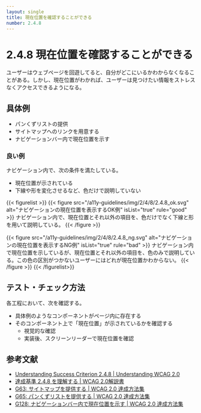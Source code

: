 ```yaml
---
layout: single
title: 現在位置を確認することができる
number: 2.4.8
---
```


# 2.4.8 現在位置を確認することができる

ユーザーはウェブページを回遊してると、自分がどこにいるかわからなくなることがある。しかし、現在位置がわかれば、ユーザーは見つけたい情報をストレスなくアクセスできるようになる。

## 具体例

- パンくずリストの提供
- サイトマップへのリンクを用意する
- ナビゲーションバー内で現在位置を示す

### 良い例

ナビゲーション内で、次の条件を満たしている。

- 現在位置が示されている
- 下線や形を変化させるなど、色だけで説明していない

{{< figurelist >}}
  {{< figure
    src="/a11y-guidelines/img/2/4/8/2.4.8_ok.svg"
    alt="ナビゲーションの現在位置を表示するOK例"
    isList="true"
    rule="good" >}}
    ナビゲーション内で、現在位置とそれ以外の項目を、色だけでなく下線と形を用いて説明している。
  {{< /figure >}}

  {{< figure
    src="/a11y-guidelines/img/2/4/8/2.4.8_ng.svg"
    alt="ナビゲーションの現在位置を表示するNG例"
    isList="true"
    rule="bad" >}}
    ナビゲーション内で現在位置を示しているが、現在位置とそれ以外の項目を、色のみで説明している。この色の区別がつかないユーザーにはどれが現在位置かわからない。
  {{< /figure >}}
{{< /figurelist>}}

## テスト・チェック方法

各工程において、次を確認する。

- 具体例のようなコンポーネントがページ内に存在する
- そのコンポーネント上で「現在位置」が示されているかを確認する
  - 視覚的な確認
  - 実装後、スクリーンリーダーで現在位置を確認

## 参考文献

- [Understanding Success Criterion 2.4.8 | Understanding WCAG 2.0](https://www.w3.org/TR/UNDERSTANDING-WCAG20/navigation-mechanisms-location.html)
- [達成基準 2.4.8 を理解する | WCAG 2.0解説書](https://waic.jp/docs/UNDERSTANDING-WCAG20/navigation-mechanisms-location.html)
- [G63: サイトマップを提供する | WCAG 2.0 達成方法集](https://waic.jp/docs/WCAG-TECHS/G63.html)
- [G65: パンくずリストを提供する | WCAG 2.0 達成方法集](https://waic.jp/docs/WCAG-TECHS/G65.html)
- [G128: ナビゲーションバー内で現在位置を示す | WCAG 2.0 達成方法集](https://waic.jp/docs/WCAG-TECHS/G128.html)
